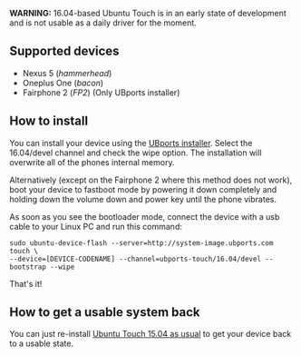 **WARNING:** 16.04-based Ubuntu Touch is in an early state of development and is not usable as a daily driver for the moment.

## Supported devices

 - Nexus 5 (*hammerhead*)
 - Oneplus One (*bacon*)
 - Fairphone 2 (*FP2*) (Only UBports installer)

## How to install

You can install your device using the [UBports installer](https://github.com/ubports/ubports-installer). Select the 16.04/devel channel and check the wipe option. The installation will overwrite all of the phones internal memory.

Alternatively (except on the Fairphone 2 where this method does not work), boot your device to fastboot mode by powering it down completely and holding down the volume down and power key until the phone vibrates.

As soon as you see the bootloader mode, connect the device with a usb cable to your Linux PC and run this command:

```
sudo ubuntu-device-flash --server=http://system-image.ubports.com touch \
--device=[DEVICE-CODENAME] --channel=ubports-touch/16.04/devel --bootstrap --wipe
```

That's it!

## How to get a usable system back

You can just re-install [Ubuntu Touch 15.04 as usual](https://wiki.ubports.com/wiki/How-to-install-UBports-on-your-device) to get your device back to a usable state.
